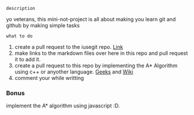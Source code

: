``` description ```
<p>yo veterans, this mini-not-project is all about making you learn git and github by making simple tasks</p>




``` what to do ```
1. create a pull request to the iusegit repo. [Link](https://github.com/Open-Source-Community/iusegit)
2. make links to the markdown files over here in this repo and pull request it to add it.
3. create a pull request to this repo by implementing the A* Algorithm using c++ or anyother language. [Geeks](https://www.geeksforgeeks.org/a-search-algorithm/) and [Wiki](https://en.wikipedia.org/wiki/A*_search_algorithm) 
4. comment your while writting 


<h3> Bonus </h3>

<p> implement the A* algorithm using javascript :D. </p>

